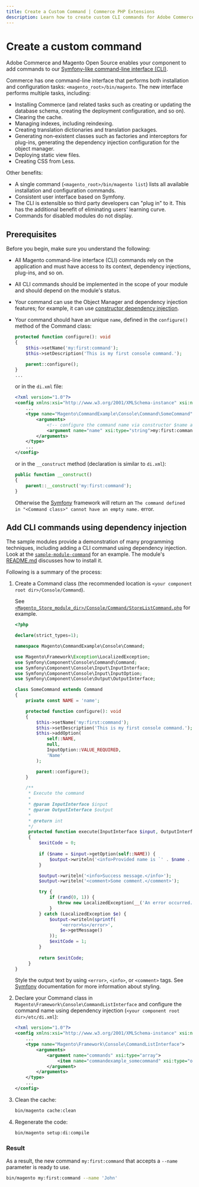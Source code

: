 ```yaml
---
title: Create a Custom Command | Commerce PHP Extensions
description: Learn how to create custom CLI commands for Adobe Commerce and Magento Open Source.
---
```


# Create a custom command

Adobe Commerce and Magento Open Source enables your component to add commands to our [Symfony-like command-line interface (CLI)](https://symfony.com/doc/current/components/console.html).

Commerce has one command-line interface that performs both installation and configuration tasks: `<magento_root>/bin/magento`. The new interface performs multiple tasks, including:

-  Installing Commerce (and related tasks such as creating or updating the database schema, creating the deployment configuration, and so on).
-  Clearing the cache.
-  Managing indexes, including reindexing.
-  Creating translation dictionaries and translation packages.
-  Generating non-existent classes such as factories and interceptors for plug-ins, generating the dependency injection configuration for the object manager.
-  Deploying static view files.
-  Creating CSS from Less.

Other benefits:

-  A single command (`<magento_root>/bin/magento list`) lists all available installation and configuration commands.
-  Consistent user interface based on Symfony.
-  The CLI is extensible so third party developers can "plug in" to it. This has the additional benefit of eliminating users' learning curve.
-  Commands for disabled modules do not display.

## Prerequisites

Before you begin, make sure you understand the following:

-  All Magento command-line interface (CLI) commands rely on the application and must have access to its context, dependency injections, plug-ins, and so on.
-  All CLI commands should be implemented in the scope of your module and should depend on the module's status.
-  Your command can use the Object Manager and dependency injection features; for example, it can use [constructor dependency injection](../components/dependency-injection.md#constructor-injection).
-  Your command should have an unique `name`, defined in the `configure()` method of the Command class:

    ```php
    protected function configure(): void
    {
        $this->setName('my:first:command');
        $this->setDescription('This is my first console command.');

        parent::configure();
    }
    ...
    ```

   or in the `di.xml` file:

    ```xml
    <?xml version="1.0"?>
    <config xmlns:xsi="http://www.w3.org/2001/XMLSchema-instance" xsi:noNamespaceSchemaLocation="urn:magento:framework:ObjectManager/etc/config.xsd">
        ...
        <type name="Magento\CommandExample\Console\Command\SomeCommand">
            <arguments>
                <!-- configure the command name via constructor $name argument -->
                <argument name="name" xsi:type="string">my:first:command</argument>
            </arguments>
        </type>
        ...
    </config>
    ```

    or in the `__construct` method (declaration is similar to `di.xml`):

    ```php
    public function __construct()
    {
        parent::__construct('my:first:command');
    }
    ```

   Otherwise the [Symfony](https://github.com/symfony/console/blob/master/Application.php#L470) framework will return an `The command defined in "<Command class>" cannot have an empty name.` error.

## Add CLI commands using dependency injection

The sample modules provide a demonstration of many programming techniques, including adding a CLI command using dependency injection. Look at the [`sample-module-command`](https://github.com/magento/magento2-samples/tree/master/sample-module-command) for an example. The module's [README.md](https://github.com/magento/magento2-samples/blob/master/sample-module-command/README.md) discusses how to install it.

Following is a summary of the process:

1. Create a Command class (the recommended location is `<your component root dir>/Console/Command`).

   See [`<Magento_Store_module_dir>/Console/Command/StoreListCommand.php`](https://github.com/magento/magento2/blob/2.4/app/code/Magento/Store/Console/Command/StoreListCommand.php) for example.

    ```php
    <?php
   
    declare(strict_types=1);
   
    namespace Magento\CommandExample\Console\Command;

    use Magento\Framework\Exception\LocalizedException;
    use Symfony\Component\Console\Command\Command;
    use Symfony\Component\Console\Input\InputInterface;
    use Symfony\Component\Console\Input\InputOption;
    use Symfony\Component\Console\Output\OutputInterface;

    class SomeCommand extends Command
    {
        private const NAME = 'name';

        protected function configure(): void
        {
            $this->setName('my:first:command');
            $this->setDescription('This is my first console command.');
            $this->addOption(
                self::NAME,
                null,
                InputOption::VALUE_REQUIRED,
                'Name'
            );

            parent::configure();
        }

        /**
         * Execute the command
         *
         * @param InputInterface $input
         * @param OutputInterface $output
         *
         * @return int
         */
         protected function execute(InputInterface $input, OutputInterface $output): int
         {
             $exitCode = 0;
             
             if ($name = $input->getOption(self::NAME)) {
                 $output->writeln('<info>Provided name is `' . $name . '`</info>');
             }

             $output->writeln('<info>Success message.</info>');
             $output->writeln('<comment>Some comment.</comment>');

             try {
                 if (rand(0, 1)) {
                    throw new LocalizedException(__('An error occurred.'));
                 }
             } catch (LocalizedException $e) {
                 $output->writeln(sprintf(
                     '<error>%s</error>',
                     $e->getMessage()
                 ));
                 $exitCode = 1;
             }
             
             return $exitCode;
         }
    }
    ```

    Style the output text by using `<error>`, `<info>`, or `<comment>` tags. See [Symfony](https://symfony.com/doc/current/console/coloring.html) documentation for more information about styling.

1. Declare your Command class in `Magento\Framework\Console\CommandListInterface` and configure the command name using dependency injection (`<your component root dir>/etc/di.xml`):

    ```xml
    <?xml version="1.0"?>
    <config xmlns:xsi="http://www.w3.org/2001/XMLSchema-instance" xsi:noNamespaceSchemaLocation="urn:magento:framework:ObjectManager/etc/config.xsd">
        ...
        <type name="Magento\Framework\Console\CommandListInterface">
            <arguments>
                <argument name="commands" xsi:type="array">
                    <item name="commandexample_somecommand" xsi:type="object">Magento\CommandExample\Console\Command\SomeCommand</item>
                </argument>
            </arguments>
        </type>
        ...
    </config>
    ```

1. Clean the cache:

    ```bash
    bin/magento cache:clean
    ```

1. Regenerate the code:

    ```bash
    bin/magento setup:di:compile
    ```

### Result

As a result, the new command `my:first:command` that accepts a `--name` parameter is ready to use.

```bash
bin/magento my:first:command --name 'John'
```
